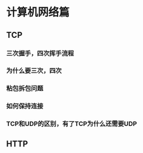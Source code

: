 # 计算机网络篇

## TCP

### 三次握手，四次挥手流程

### 为什么要三次，四次

### 粘包拆包问题

### 如何保持连接

### TCP和UDP的区别，有了TCP为什么还需要UDP

## HTTP



